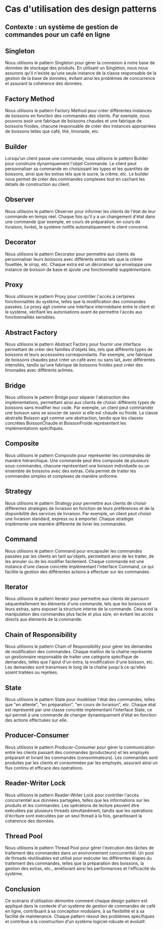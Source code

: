 # Cas d'utilisation des design patterns 

## Contexte : un système de gestion de commandes pour un café en ligne

## Singleton
Nous utilisons le pattern Singleton pour gérer la connexion à notre base de données de stockage des produits. En utilisant un Singleton, nous nous assurons qu'il n'existe qu'une seule instance de la classe responsable de la gestion de la base de données, évitant ainsi les problèmes de concurrence et assurant la cohérence des données.

## Factory Method
Nous utilisons le pattern Factory Method pour créer différentes instances de boissons en fonction des commandes des clients. Par exemple, nous pouvons avoir une fabrique de boissons chaudes et une fabrique de boissons froides, chacune responsable de créer des instances appropriées de boissons telles que café, thé, limonade, etc.

## Builder
Lorsqu'un client passe une commande, nous utilisons le pattern Builder pour construire dynamiquement l'objet Commande. Le client peut personnaliser sa commande en choisissant les types et les quantités de boissons, ainsi que les extras tels que le sucre, la crème, etc. Le builder nous permet de créer des commandes complexes tout en cachant les détails de construction au client.

## Observer
Nous utilisons le pattern Observer pour informer les clients de l'état de leur commande en temps réel. Chaque fois qu'il y a un changement d'état dans une commande (par exemple, en cours de préparation, en cours de livraison, livrée), le système notifie automatiquement le client concerné.

## Decorator
Nous utilisons le pattern Decorator pour permettre aux clients de personnaliser leurs boissons avec différents extras tels que la crème fouettée, le sirop, etc. Chaque extra est un décorateur qui enveloppe une instance de boisson de base et ajoute une fonctionnalité supplémentaire.

## Proxy
Nous utilisons le pattern Proxy pour contrôler l'accès à certaines fonctionnalités du système, telles que la modification des commandes passées. Le proxy agit comme une interface intermédiaire entre le client et le système, vérifiant les autorisations avant de permettre l'accès aux fonctionnalités sensibles.


## Abstract Factory
Nous utilisons le pattern Abstract Factory pour fournir une interface permettant de créer des familles d'objets liés, tels que différents types de boissons et leurs accessoires correspondants. Par exemple, une fabrique de boissons chaudes peut créer un café avec ou sans lait, avec différentes intensités, tandis qu'une fabrique de boissons froides peut créer des limonades avec différents arômes.

## Bridge
Nous utilisons le pattern Bridge pour séparer l'abstraction des implémentations, permettant ainsi aux clients de choisir différents types de boissons sans modifier leur code. Par exemple, un client peut commander une boisson sans se soucier de savoir si elle est chaude ou froide. La classe abstraite Boisson agit comme une abstraction, tandis que les classes concrètes BoissonChaude et BoissonFroide représentent les implémentations spécifiques.

## Composite
Nous utilisons le pattern Composite pour représenter les commandes de manière hiérarchique. Une commande peut être composée de plusieurs sous-commandes, chacune représentant une boisson individuelle ou un ensemble de boissons avec des extras. Cela permet de traiter les commandes simples et complexes de manière uniforme.

## Strategy
Nous utilisons le pattern Strategy pour permettre aux clients de choisir différentes stratégies de livraison en fonction de leurs préférences et de la disponibilité des services de livraison. Par exemple, un client peut choisir une livraison standard, express ou à emporter. Chaque stratégie implémente une manière différente de livrer les commandes.

## Command
Nous utilisons le pattern Command pour encapsuler les commandes passées par les clients en tant qu'objets, permettant ainsi de les traiter, de les annuler ou de les modifier facilement. Chaque commande est une instance d'une classe concrète implémentant l'interface Command, ce qui facilite la gestion des différentes actions à effectuer sur les commandes.

## Iterator
Nous utilisons le pattern Iterator pour permettre aux clients de parcourir séquentiellement les éléments d'une commande, tels que les boissons et leurs extras, sans exposer la structure interne de la commande. Cela rend la manipulation des commandes plus facile et plus sûre, en évitant les accès directs aux éléments de la commande.

## Chain of Responsibility
Nous utilisons le pattern Chain of Responsibility pour gérer les demandes de modification des commandes. Chaque maillon de la chaîne représente un gestionnaire responsable de traiter une catégorie spécifique de demandes, telles que l'ajout d'un extra, la modification d'une boisson, etc. Les demandes sont transmises le long de la chaîne jusqu'à ce qu'elles soient traitées ou rejetées.

## State
Nous utilisons le pattern State pour modéliser l'état des commandes, telles que "en attente", "en préparation", "en cours de livraison", etc. Chaque état est représenté par une classe concrète implémentant l'interface State, ce qui permet à une commande de changer dynamiquement d'état en fonction des actions effectuées sur elle.

## Producer-Consumer
Nous utilisons le pattern Producer-Consumer pour gérer la communication entre les clients passant des commandes (producteurs) et les employés préparant et livrant les commandes (consommateurs). Les commandes sont produites par les clients et consommées par les employés, assurant ainsi un flux continu et efficace des opérations.

## Reader-Writer Lock
Nous utilisons le pattern Reader-Writer Lock pour contrôler l'accès concurrentiel aux données partagées, telles que les informations sur les produits et les commandes. Les opérations de lecture peuvent être exécutées par plusieurs threads simultanément, tandis que les opérations d'écriture sont exécutées par un seul thread à la fois, garantissant la cohérence des données.

## Thread Pool
Nous utilisons le pattern Thread Pool pour gérer l'exécution des tâches de traitement des commandes dans un environnement concurrentiel. Un pool de threads réutilisables est utilisé pour exécuter les différentes étapes du traitement des commandes, telles que la préparation des boissons, la gestion des extras, etc., améliorant ainsi les performances et l'efficacité du système.

## Conclusion

Ce scénario d'utilisation démontre comment chaque design pattern est appliqué dans le contexte d'un système de gestion de commandes de café en ligne, contribuant à sa conception modulaire, à sa flexibilité et à sa facilité de maintenance. Chaque pattern résout des problèmes spécifiques et contribue à la construction d'un système logiciel robuste et évolutif.
